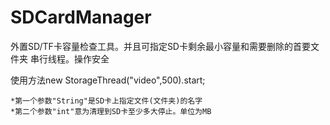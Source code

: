 # SDCardManager
外置SD/TF卡容量检查工具。并且可指定SD卡剩余最小容量和需要删除的首要文件夹
串行线程。操作安全

使用方法new StorageThread("video",500).start;

	*第一个参数"String"是SD卡上指定文件(文件夹)的名字
	*第二个参数"int"意为清理到SD卡至少多大停止。单位为MB
	
